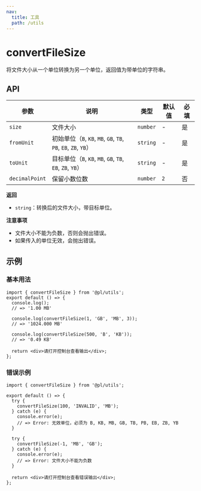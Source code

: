 ```yaml
---
nav:
  title: 工具
  path: /utils
---
```


# convertFileSize

将文件大小从一个单位转换为另一个单位，返回值为带单位的字符串。

## API

| 参数           | 说明                                                            | 类型     | 默认值 | 必填 |
| -------------- | --------------------------------------------------------------- | -------- | ------ | ---- |
| `size`         | 文件大小                                                        | `number` | -      | 是   |
| `fromUnit`     | 初始单位（`B`, `KB`, `MB`, `GB`, `TB`, `PB`, `EB`, `ZB`, `YB`） | `string` | -      | 是   |
| `toUnit`       | 目标单位（`B`, `KB`, `MB`, `GB`, `TB`, `EB`, `ZB`, `YB`）       | `string` | -      | 是   |
| `decimalPoint` | 保留小数位数                                                    | `number` | `2`    | 否   |

**返回**

- `string`：转换后的文件大小，带目标单位。

**注意事项**

- 文件大小不能为负数，否则会抛出错误。
- 如果传入的单位无效，会抛出错误。

## 示例

### 基本用法

```tsx
import { convertFileSize } from '@pl/utils';
export default () => {
  console.log();
  // => '1.00 MB'

  console.log(convertFileSize(1, 'GB', 'MB', 3));
  // => '1024.000 MB'

  console.log(convertFileSize(500, 'B', 'KB'));
  // => '0.49 KB'

  return <div>请打开控制台查看输出</div>;
};
```

### 错误示例

```tsx | pure
import { convertFileSize } from '@pl/utils';

export default () => {
  try {
    convertFileSize(100, 'INVALID', 'MB');
  } catch (e) {
    console.error(e);
    // => Error: 无效单位，必须为 B, KB, MB, GB, TB, PB, EB, ZB, YB
  }

  try {
    convertFileSize(-1, 'MB', 'GB');
  } catch (e) {
    console.error(e);
    // => Error: 文件大小不能为负数
  }

  return <div>请打开控制台查看错误输出</div>;
};
```
